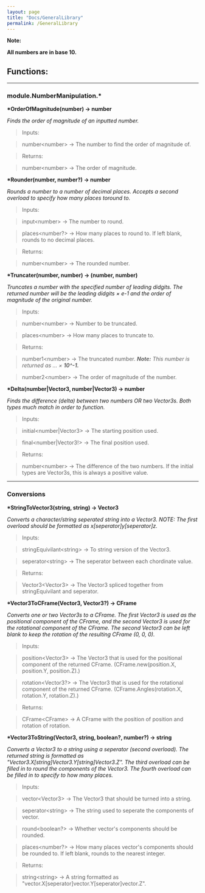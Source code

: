 ```yaml
---
layout: page
title: "Docs/GeneralLibrary"
permalink: /GeneralLibrary
---
```


**Note:**

**All numbers are in base 10.**

## Functions:

<hr>

### module.NumberManipulation.*

**\*OrderOfMagnitude(number) → number**

*Finds the order of magnitude of an inputted number.*

>Inputs:

>number\<number\> → The number to find the order of magnitude of.

>Returns:

>number\<number\> → The order of magnitude.

**\*Rounder(number, number?) → number**

*Rounds a number to a number of decimal places. Accepts a second overload to specify how many places toround to.*

>Inputs:

>input\<number\> → The number to round.

>places\<number?\> → How many places to round to. If left blank, rounds to no decimal places.

>Returns:

>number\<number\> → The rounded number.

**\*Truncater(number, number) → (number, number)**

*Truncates a number with the specified number of leading didgits. The returned number will be the leading didgits × e-1 and the order of magnitude of the original number.*

>Inputs:

>number\<number\> → Number to be truncated.

>places\<number\> → How many places to truncate to.

>Returns:

>number1\<number\> → The truncated number. ***Note:** This number is returned as ... × **10^-1.***

>number2\<number> → The order of magnitude of the number.

**\*Delta(number|Vector3, number|Vector3) → number**

*Finds the difference (delta) between two numbers OR two Vector3s. Both types much match in order to function.*

>Inputs:

>initial\<number|Vector3> → The starting position used.

>final\<number|Vector3!> → The final position used.

>Returns:

>number\<number\> → The difference of the two numbers. If the initial types are Vector3s, this is always a positive value.

<hr>

### Conversions

**\*StringToVector3(string, string) → Vector3**

*Converts a character/string seperated string into a Vector3. NOTE: The first overload should be formatted as x\[seperator\]y\[seperator\]z.*

>Inputs:

>stringEquivilant\<string\> → To string version of the Vector3.

>seperator\<string\> → The seperator between each chordinate value.

>Returns:

>Vector3\<Vector3\> → The Vector3 spliced together from stringEquivilant and seperator.

**\*Vector3ToCFrame(Vector3, Vector3?) → CFrame**

*Converts one or two Vector3s to a CFrame. The first Vector3 is used as the positional component of the CFrame, and the second Vector3 is used for the rotational component of the  CFrame. The second Vector3 can be left blank to keep the rotation of the resulting CFrame (0, 0, 0).*

>Inputs:

>position\<Vector3\> → The Vector3 that is used for the positional component of the returned CFrame. (CFrame.new(position.X, position.Y, position.Z).)

>rotation\<Vector3?\> → The Vector3 that is used for the rotational component of the returned CFrame. (CFrame.Angles(rotation.X, rotation.Y, rotation.Z).)

>Returns:

>CFrame\<CFrame\> → A CFrame with the position of position and rotation of rotation.

**\*Vector3ToString(Vector3, string, boolean?, number?) → string**

*Converts a Vector3 to a string using a seperator (second overload). The returned string is formatted as "Vector3.X\[string\]Vector3.Y\[string\]Vector3.Z". The third overload can be filled in to round the components of the Vector3. The fourth overload can be filled in to specify to how many places.*

>Inputs:

>vector\<Vector3\> → The Vector3 that should be turned into a string.

>seperator\<string\> → The string used to seperate the components of vector.

>round\<boolean?\> → Whether vector's components should be rounded.

>places\<number?\> → How many places vector's components should be rounded to. If left blank, rounds to the nearest integer.

>Returns:

>string\<string\> → A string formatted as "vector.X\[seperator\]vector.Y\[seperator\]vector.Z".
